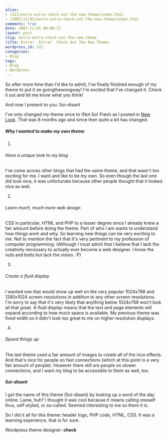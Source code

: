 ```yaml
---
alias:
- /221/extra-extra-check-out-the-new-theme/index.html
- /2007/11/01/extra-extra-check-out-the-new-theme/index.html
comments: true
date: 2007-11-01 08:00:17
layout: post
slug: extra-extra-check-out-the-new-theme
title: Extra!  Extra!  Check Out The New Theme!
wordpress_id: 221
categories:
- Blog
tags:
- Blog
- Wordpress
---
```


So after more time than I'd like to admit, I've finally finished enough of my theme to put it on goingthewongway!  I'm excited that I've changed it.  Check it out and let me know what you think!

And now I present to you: Soi-disant

I've only changed my theme once to (Not So) Fresh as I posted in [New Look](http://www.goingthewongway.com/2007/02/09/new-look/).  That was 8 months ago and since then quite a bit has changed.



##### Why I wanted to make my own theme







  1. 


###### Have a unique look to my blog


I've come across other blogs that had the same theme, and that wasn't too exciting for me.  I want and like to be my own.  So even though the last one did look nice, it was unfortunate because other people thought that it looked nice as well.



  2. 


###### Learn much, much more web design


CSS in particular, HTML and PHP to a lesser degree since I already knew a fair amount before doing the theme.  Part of who I am wants to understand how things work and why.  So learning new things can be very exciting to me.  Not to mention the fact that it's very pertinent to my profession of computer programming.  (Although I must admit that I believe that I lack the creativity necessary to actually ever become a web designer.  I know the nuts and bolts but lack the vision.  :P)



  3. 


###### Create a fluid display


I wanted one that would show up well on the very popular 1024x768 and 1280x1024 screen resolutions in addition to any other screen resolutions.  I'm sorry to say that it's very likely that anything below 1024x768 won't look all that great.  A fluid display means that the text and page elements will expand according to how much space is available.  My previous theme was fixed width so it didn't look too great to me on higher resolution displays.



  4. 


###### Speed things up


The last theme used a fair amount of images to create all of the nice effects.  And that's nice for people on fast connections (which at this point is a very fair amount of people).  However there still are people on slower connections, and I want my blog to be accessible to them as well, too.






##### Soi-disant



I got the name of this theme (Soi-disant) by looking up a word of the day online.  Lame, huh?  I thought it was cool because it means calling oneself thus, self-styled, or so-called.  Seemed interesting to me so there it is.

So I did it all for this theme: header logo, PHP code, HTML, CSS.  It was a learning experience, that is for sure.

Wordpress theme designer: **check**
